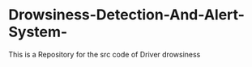# Drowsiness-Detection-And-Alert-System-
This is a Repository for the src code of Driver drowsiness 
